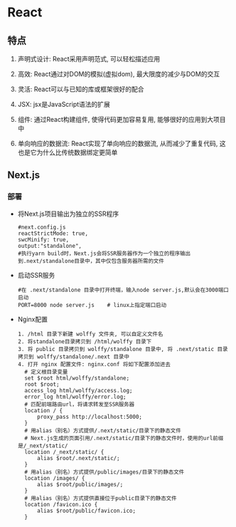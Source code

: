 # React
## 特点

1. 声明式设计: React采用声明范式, 可以轻松描述应用

2. 高效: React通过对DOM的模拟(虚拟dom), 最大限度的减少与DOM的交互
3. 灵活: React可以与已知的库或框架很好的配合
4. JSX: jsx是JavaScript语法的扩展
5. 组件: 通过React构建组件, 使得代码更加容易复用, 能够很好的应用到大项目中
6. 单向响应的数据流: React实现了单向响应的数据流, 从而减少了重复代码, 这也是它为什么比传统数据绑定更简单



## Next.js

### 部署
- 将Next.js项目输出为独立的SSR程序
  ~~~shell
  #next.config.js
  reactStrictMode: true, 
  swcMinify: true,
  output:"standalone",
  #执行yarn build时，Next.js会将SSR服务器作为一个独立的程序输出到.next/standalone目录中，其中仅包含服务器所需的文件
  ~~~
- 启动SSR服务
  ~~~shell
  #在 .next/standalone 目录中打开终端，输入node server.js,默认会在3000端口启动
  PORT=8000 node server.js    # linux上指定端口启动
  ~~~
- Nginx配置
  ~~~shell
  1. /html 目录下新建 wolffy 文件夹, 可以自定义文件名
  2. 将standalone目录拷贝到 /html/wolffy 目录下
  3. 将 public 目录拷贝到 wolffy/standalone 目录中, 将 .next/static 目录拷贝到 wolffy/standalone/.next 目录中
  4. 打开 nginx 配置文件: nginx.conf 将如下配置添加进去
    # 定义根目录变量
	set $root html/wolffy/standalone;
	root $root;
	access_log html/wolffy/access.log;
	error_log html/wolffy/error.log;
	# 匹配前端路由url，将请求转发至SSR服务器
	location / {
		proxy_pass http://localhost:5000;
	}
	# 用alias（别名）方式提供/.next/static/目录下的静态文件
	# Next.js生成的页面引用/.next/static/目录下的静态文件时，使用的url前缀是/_next/static/
	location /_next/static/ {
		alias $root/.next/static/;
	}
	# 用alias（别名）方式提供/public/images/目录下的静态文件
	location /images/ {
		alias $root/public/images/;
	}
	# 用alias（别名）方式提供直接位于public目录下的静态文件
	location /favicon.ico {
		alias $root/public/favicon.ico;
	}
  ~~~
